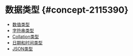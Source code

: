 数据类型 {#concept-2115390}
=======================

* [数值类型](numeric.md)
* [字符串类型](string.md)
* [Collation类型](collation.md)
* [日期和时间类型](datetime.md)
* [JSON类型](json.md)
